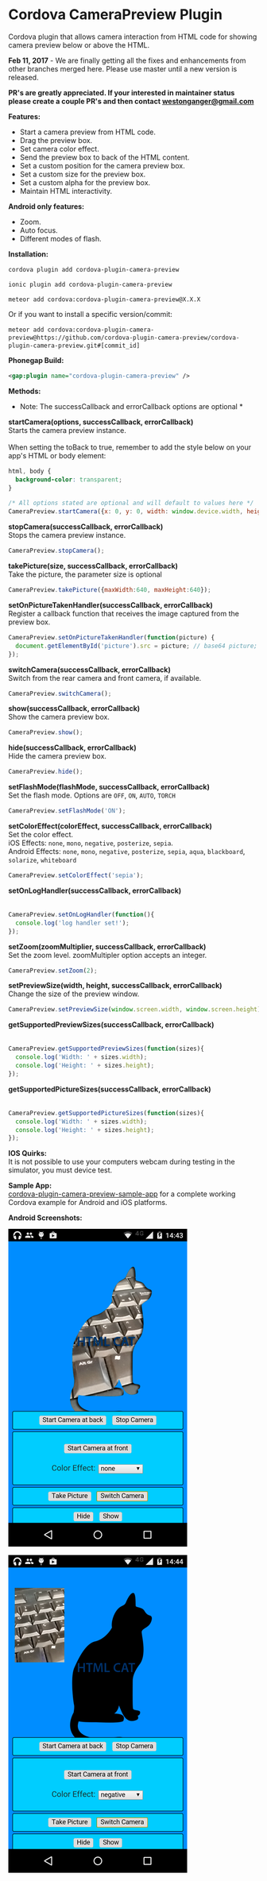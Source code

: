 Cordova CameraPreview Plugin
====================

Cordova plugin that allows camera interaction from HTML code for showing camera preview below or above the HTML.<br/>

**Feb 11, 2017** - We are finally getting all the fixes and enhancements from other branches merged here. Please use master until a new version is released.

**PR's are greatly appreciated. If your interested in maintainer status please create a couple PR's and then contact westonganger@gmail.com**

<p><b>Features:</b></p>
<ul>
  <li>Start a camera preview from HTML code.</li>
  <li>Drag the preview box.</li>
  <li>Set camera color effect.</li>
  <li>Send the preview box to back of the HTML content.</li>
  <li>Set a custom position for the camera preview box.</li>
  <li>Set a custom size for the preview box.</li>
  <li>Set a custom alpha for the preview box.</li>
  <li>Maintain HTML interactivity.</li>
</ul>

<p><b>Android only features:</b></p>
<ul>
  <li>Zoom.</li>
  <li>Auto focus.</li>
  <li>Different modes of flash.</li>
</ul>

<p><b>Installation:</b></p>

```
cordova plugin add cordova-plugin-camera-preview
```

```
ionic plugin add cordova-plugin-camera-preview
```

```
meteor add cordova:cordova-plugin-camera-preview@X.X.X
```
Or if you want to install a specific version/commit:
```
meteor add cordova:cordova-plugin-camera-preview@https://github.com/cordova-plugin-camera-preview/cordova-plugin-camera-preview.git#[commit_id]
```

<b>Phonegap Build:</b><br/>

```xml
<gap:plugin name="cordova-plugin-camera-preview" />
```

<p><b>Methods:</b></p>

* Note: The successCallback and errorCallback options are optional *

<b>startCamera(options, successCallback, errorCallback)</b><br/>
<info>
Starts the camera preview instance.
<br/>
<br/>
When setting the toBack to true, remember to add the style below on your app's HTML or body element:
```css
html, body {
  background-color: transparent;
}
```
</info>

```javascript
/* All options stated are optional and will default to values here */
CameraPreview.startCamera({x: 0, y: 0, width: window.device.width, height: window.device.height, camera: "front", tapPhoto: true, previewDrag: false, toBack: false});
```

<b>stopCamera(successCallback, errorCallback)</b><br/>
<info>Stops the camera preview instance.</info><br/>

```javascript
CameraPreview.stopCamera();
```

<b>takePicture(size, successCallback, errorCallback)</b><br/>
<info>Take the picture, the parameter size is optional</info><br/>

```javascript
CameraPreview.takePicture({maxWidth:640, maxHeight:640});
```

<b>setOnPictureTakenHandler(successCallback, errorCallback)</b><br/>
<info>Register a callback function that receives the image captured from the preview box.</info><br/>

```javascript
CameraPreview.setOnPictureTakenHandler(function(picture) {
  document.getElementById('picture').src = picture; // base64 picture;
});
```

<b>switchCamera(successCallback, errorCallback)</b><br/>
<info>Switch from the rear camera and front camera, if available.</info><br/>

```javascript
CameraPreview.switchCamera();
```

<b>show(successCallback, errorCallback)</b><br/>
<info>Show the camera preview box.</info><br/>

```javascript
CameraPreview.show();
```

<b>hide(successCallback, errorCallback)</b><br/>
<info>Hide the camera preview box.</info><br/>

```javascript
CameraPreview.hide();
```

<b>setFlashMode(flashMode, successCallback, errorCallback)</b><br/>
<info>Set the flash mode. Options are `OFF`, `ON`, `AUTO`, `TORCH`</info><br/>

```javascript
CameraPreview.setFlashMode('ON');
```

<b>setColorEffect(colorEffect, successCallback, errorCallback)</b><br/>
<info>Set the color effect.<br>iOS Effects: `none`, `mono`, `negative`, `posterize`, `sepia`.<br>Android Effects: `none`, `mono`, `negative`, `posterize`, `sepia`, `aqua`, `blackboard`, `solarize`, `whiteboard`</info><br/>

```javascript
CameraPreview.setColorEffect('sepia');
```

<b>setOnLogHandler(successCallback, errorCallback)</b><br/>
<info></info><br/>

```javascript
CameraPreview.setOnLogHandler(function(){
  console.log('log handler set!');
});
```

<b>setZoom(zoomMultiplier, successCallback, errorCallback)</b><br/>
<info>Set the zoom level. zoomMultipler option accepts an integer.</info><br/>

```javascript
CameraPreview.setZoom(2);
```

<b>setPreviewSize(width, height, successCallback, errorCallback)</b><br/>
<info>Change the size of the preview window.</info><br/>

```javascript
CameraPreview.setPreviewSize(window.screen.width, window.screen.height);
```

<b>getSupportedPreviewSizes(successCallback, errorCallback)</b><br/>
<info></info><br/>

```javascript
CameraPreview.getSupportedPreviewSizes(function(sizes){
  console.log('Width: ' + sizes.width); 
  console.log('Height: ' + sizes.height); 
});
```

<b>getSupportedPictureSizes(successCallback, errorCallback)</b><br/>
<info></info><br/>

```javascript
CameraPreview.getSupportedPictureSizes(function(sizes){
  console.log('Width: ' + sizes.width); 
  console.log('Height: ' + sizes.height); 
});
```


<b>IOS Quirks:</b><br/>
It is not possible to use your computers webcam during testing in the simulator, you must device test.


<b>Sample App:</b><br/>
<a href="https://github.com/cordova-plugin-camera-preview/cordova-plugin-camera-preview-sample-app">cordova-plugin-camera-preview-sample-app</a> for a complete working Cordova example for Android and iOS platforms.

<p><b>Android Screenshots:</b></p>
<p><img src="https://raw.githubusercontent.com/cordova-plugin-camera-preview/cordova-plugin-camera-preview/master/img/android-1.png"/></p>
<p><img src="https://raw.githubusercontent.com/cordova-plugin-camera-preview/cordova-plugin-camera-preview/master/img/android-2.png"/></p>
